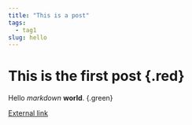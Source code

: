 ```yaml
---
title: "This is a post"
tags:
  - tag1
slug: hello
---
```


# This is the first post {.red}

Hello _markdown_ **world**.
{.green}

[External link](http://jodd.org)
